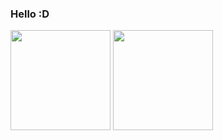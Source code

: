 ### Hello :D

<p float="left">
  <img src="https://github-readme-stats.vercel.app/api?username=neodymium7&show_icons=true&theme=github_dark&border_color=4b8eda" height="160">
  <img src="https://github-readme-stats.vercel.app/api/top-langs/?username=neodymium7&layout=compact&theme=github_dark&border_color=4b8eda" height="160">
</p>
